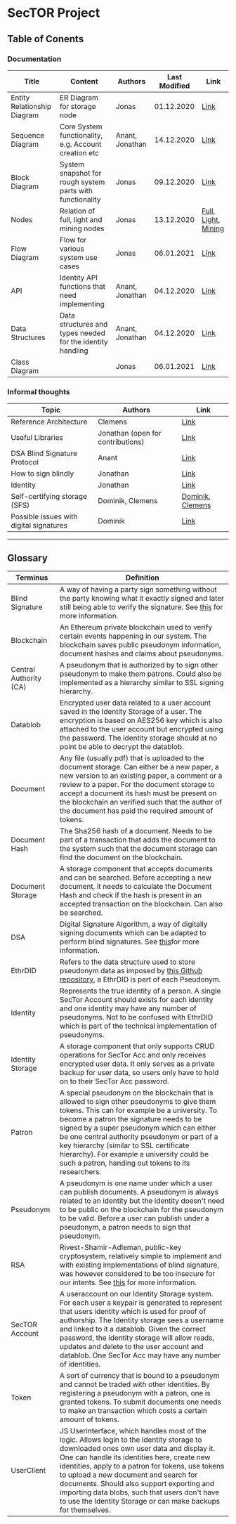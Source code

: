 # SecTOR Project

## Table of Conents


### Documentation

| Title | Content | Authors| Last Modified | Link |
| --- | --- | --- | --- | --- |
| Entity Relationship Diagram | ER Diagram for storage node | Jonas | 01.12.2020 | [Link](https://github.com/clecap/sector-coop/blob/main/identity-group/sequence-diagram/new%20entity%20relationship%20diagram.png) |
| Sequence Diagram | Core System functionality, e.g. Account creation etc | Anant, Jonathan | 14.12.2020 | [Link](https://github.com/clecap/sector-coop/blob/main/identity-group/sequence-diagram/Sequence_Diagram_20201214.pdf) 
| Block Diagram | System snapshot for rough system parts with functionality | Jonas | 09.12.2020 | [Link](https://github.com/clecap/sector-coop/blob/main/identity-group/sequence-diagram/block%20Diagram.png) 
| Nodes | Relation of full, light and mining nodes | Jonas | 13.12.2020 | [Full](https://github.com/clecap/sector-coop/blob/main/identity-group/sequence-diagram/full%20node.png), [Light](https://github.com/clecap/sector-coop/blob/main/identity-group/sequence-diagram/light%20node.png), [Mining](https://github.com/clecap/sector-coop/blob/main/identity-group/sequence-diagram/mining%20node.png) 
| Flow Diagram | Flow for various system use cases | Jonas | 06.01.2021 | [Link](https://github.com/clecap/sector-coop/blob/main/identity-group/sequence-diagram/flowdiagramn.png) 
| API | Identity API functions that need implementing | Anant, Jonathan | 04.12.2020 | [Link](https://cryptpad.fr/code/#/3/code/edit/e60d754bae7261e868e50e0d117197b8/) 
| Data Structures | Data structures and types needed for the identity handling | Anant, Jonathan | 04.12.2020 | [Link](https://cryptpad.fr/code/#/3/code/edit/8d7b4122dcfa4cbf5205218806883a47/) 
| Class Diagram | | Jonas | 06.01.2021 | [Link](https://github.com/clecap/sector-coop/blob/main/identity-group/sequence-diagram/class%20diagram.png) 



### Informal thoughts

| Topic | Authors | Link |
| --- | --- | --- |
| Reference Architecture | Clemens | [Link](https://www.overleaf.com/project/5fd13d6f13a41fe683dfbbb1) 
| Useful Libraries | Jonathan (open for contributions) | [Link](https://cryptpad.fr/code/#/3/code/edit/6557eb1cf8b674434e270e38372d2827/) 
| DSA Blind Signature Protocol | Anant | [Link](https://cryptpad.fr/pad/#/3/pad/edit/b96c5b2eb6fa9ebd6cc3dd55655bbe70/) 
| How to sign blindly | Jonathan | [Link](https://cryptpad.fr/code/#/3/code/edit/b09386c4602332ab09e1d119b4c3bb9b/) 
| Identity | Jonathan | [Link](https://cryptpad.fr/code/#/3/code/edit/bb43d3738ee2bd0bca14249050b0289d/) 
| Self-certifying storage (SFS) | Dominik, Clemens | [Dominik](https://cryptpad.fr/code/#/3/code/edit/77912ebf2294dc2437c4e132233008c8/), [Clemens](https://www.overleaf.com/project/5fb3af44d95e01586e3c79fb) 
| Possible issues with digital signatures | Dominik | [Link](https://cryptpad.fr/code/#/3/code/edit/3ea85d7bec3c96da3ce05d36132db077/) 

* * *

## Glossary

| Terminus | Definition |
| --- | --- |
| Blind Signature | A way of having a party sign something without the party knowing what it exactly signed and later still being able to verify the signature. See [this](https://cryptpad.fr/code/#/3/code/edit/b09386c4602332ab09e1d119b4c3bb9b/) for more information. 
| Blockchain | An Ethereum private blockchain used to verify certain events happening in our system. The blockchain saves public pseudonym information, document hashes and claims about pseudonyms. 
| Central Authority (CA) | A pseudonym that is authorized by to sign other pseudonym to make them patrons. Could also be implemented as a hierarchy similar to SSL signing hierarchy. 
| Datablob | Encrypted user data related to a user account saved in the Identity Storage of a user. The encryption is based on AES256 key which is also attached to the user account but encrypted using the password. The identity storage should at no point be able to decrypt the datablob. 
| Document | Any file (usually pdf) that is uploaded to the document storage. Can either be a new paper, a new version to an existing paper, a comment or a review to a paper. For the document storage to accept a document its hash must be present on the blockchain an verified such that the author of the document has paid the required amount of tokens. 
| Document Hash | The Sha256 hash of a document. Needs to be part of a transaction that adds the document to the system such that the document storage can find the document on the blockchain. 
| Document Storage | A storage component that accepts documents and can be searched. Before accepting a new document, it needs to calculate the Document Hash and check if the hash is present in an accepted transaction on the blockchain. Can also be searched. 
| DSA | Digital Signature Algorithm, a way of digitally signing documents which can be adapted to perform blind signatures. See [this](https://cryptpad.fr/code/#/3/code/edit/b09386c4602332ab09e1d119b4c3bb9b/)for more information. 
| EthrDID | Refers to the data structure used to store pseudonym data as imposed by [this Github repository](https://github.com/uport-project/ethr-did), a EthrDID is part of each Pseudonym. 
| Identity | Represents the true identity of a person. A single SecTor Account should exists for each identity and one identity may have any number of pseudonyms. Not to be confused with EthrDID which is part of the technical implementation of pseudonyms. 
| Identity Storage | A storage component that only supports CRUD operations for SecTor Acc and only receives encrypted user data. It only serves as a private backup for user data, so users only have to hold on to their SecTor Acc password. 
| Patron | A special pseudonym on the blockchain that is allowed to sign other pseudonyms to give them tokens. This can for example be a university. To become a patron the signature needs to be signed by a super pseudonym which can either be one central authority pseudonym or part of a key hierarchy (similar to SSL certificate hierarchy). For example a university could be such a patron, handing out tokens to its researchers. 
| Pseudonym | A pseudonym is one name under which a user can publish documents. A pseudonym is always related to an identity but the identity doesn't need to be public on the blockchain for the pseudonym to be valid. Before a user can publish under a pseudonym, a patron needs to sign that pseudonym. 
| RSA | Rivest-Shamir-Adleman, public-key cryptosystem, relatively simple to implement and with existing implementations of blind signature, was however considered to be too insecure for our intents. See [this](https://cryptpad.fr/code/#/3/code/edit/b09386c4602332ab09e1d119b4c3bb9b/) for more information. 
| SecTOR Account | A useraccount on our Identity Storage system. For each user a keypair is generated to represent that users identity which is used for proof of authorship. The Identity storage sees a username and linked to it a datablob. Given the correct password, the identity storage will allow reads, updates and delete to the user account and datablob. One SecTor Acc may have any number of identities. 
| Token | A sort of currency that is bound to a pseudonym and cannot be traded with other identities. By registering a pseudonym with a patron, one is granted tokens. To submit documents one needs to make an transaction which costs a certain amount of tokens. 
| UserClient | JS Userinterface, which handles most of the logic. Allows login to the identity storage to downloaded ones own user data and display it. One can handle its identities here, create new identities, apply to a patron for tokens, use tokens to upload a new document and search for documents. Should also support exporting and importing data blobs, such that users don't have to use the Identity Storage or can make backups for themselves. 